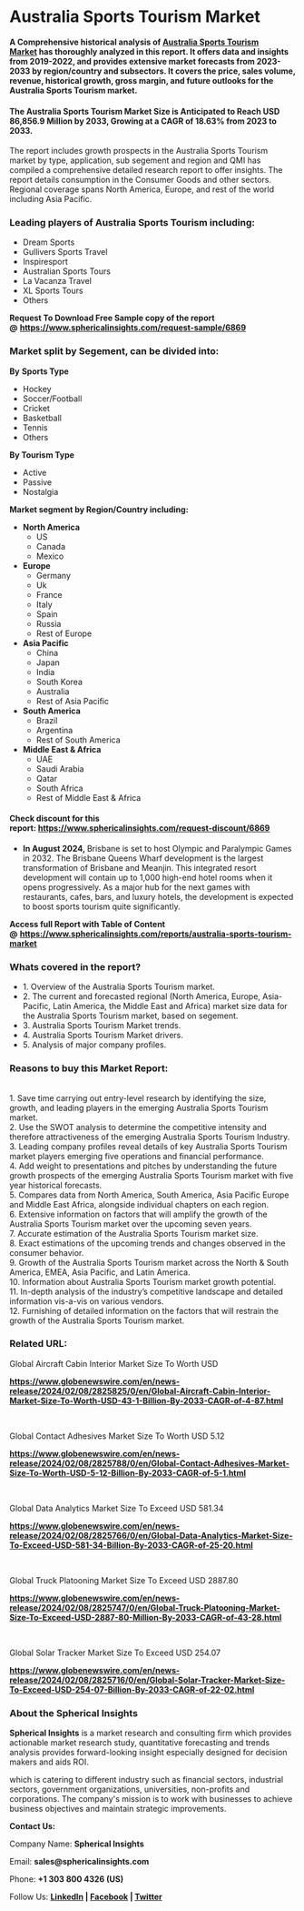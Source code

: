<h1 class="news-post-title">Australia Sports Tourism Market</h1>
<p><strong>A Comprehensive historical analysis of&nbsp;<a href="https://www.sphericalinsights.com/reports/australia-sports-tourism-market" target="_blank" rel="noreferrer noopener">Australia Sports Tourism Market</a>&nbsp;has thoroughly analyzed in this report. It offers data and insights from 2019-2022, and provides extensive market forecasts from 2023-2033 by region/country and subsectors. It covers the price, sales volume, revenue, historical growth, gross margin, and future outlooks for the Australia Sports Tourism market.</strong></p>
<h4><strong>The Australia Sports Tourism Market Size is Anticipated to Reach USD 86,856.9 Million by 2033, Growing at a CAGR of 18.63% from 2023 to 2033.</strong></h4>
<p>The report includes growth prospects in the&nbsp;Australia Sports Tourism market by type, application, sub segement and region and QMI has compiled a comprehensive detailed research report to offer insights. The report details consumption in the Consumer Goods and other sectors. Regional coverage spans North America, Europe, and rest of the world including Asia Pacific.</p>
<h3><strong>Leading players of Australia Sports Tourism including:</strong></h3>
<ul>
<li>Dream Sports</li>
<li>Gullivers Sports Travel</li>
<li>Inspiresport</li>
<li>Australian Sports Tours</li>
<li>La Vacanza Travel</li>
<li>XL Sports Tours</li>
<li>Others</li>
</ul>
<p><strong>Request To Download Free Sample copy of the report @</strong>&nbsp;<strong><a href="https://www.sphericalinsights.com/request-sample/6869">https://www.sphericalinsights.com/request-sample/6869</a></strong></p>
<h3><strong>Market split by Segement, can be divided into:</strong></h3>
<p><strong>By</strong>&nbsp;<strong>Sports Type</strong></p>
<ul>
<li>Hockey</li>
<li>Soccer/Football</li>
<li>Cricket</li>
<li>Basketball</li>
<li>Tennis</li>
<li>Others</li>
</ul>
<p><strong>By Tourism Type</strong></p>
<ul>
<li>Active</li>
<li>Passive</li>
<li>Nostalgia</li>
</ul>
<p><strong>Market segment by Region/Country including:</strong></p>
<ul>
<li><strong>North America</strong>
<ul>
<li>US</li>
<li>Canada</li>
<li>Mexico</li>
</ul>
</li>
<li><strong>Europe</strong>
<ul>
<li>Germany</li>
<li>Uk</li>
<li>France</li>
<li>Italy</li>
<li>Spain</li>
<li>Russia</li>
<li>Rest of Europe</li>
</ul>
</li>
<li><strong>Asia Pacific</strong>
<ul>
<li>China</li>
<li>Japan</li>
<li>India</li>
<li>South Korea</li>
<li>Australia</li>
<li>Rest of Asia Pacific</li>
</ul>
</li>
<li><strong>South America</strong>
<ul>
<li>Brazil</li>
<li>Argentina</li>
<li>Rest of South America</li>
</ul>
</li>
<li><strong>Middle East &amp; Africa</strong>
<ul>
<li>UAE</li>
<li>Saudi Arabia</li>
<li>Qatar</li>
<li>South Africa</li>
<li>Rest of Middle East &amp; Africa</li>
</ul>
</li>
</ul>
<h4>Check discount for this report:&nbsp;<a href="https://www.sphericalinsights.com/request-discount/6869">https://www.sphericalinsights.com/request-discount/6869</a></h4>
<ul>
<li><strong>In August 2024,&nbsp;</strong>Brisbane is set to host Olympic and Paralympic Games in 2032. The Brisbane Queens Wharf development is the largest transformation of Brisbane and Meanjin. This integrated resort development will contain up to 1,000 high-end hotel rooms when it opens progressively. As a major hub for the next games with restaurants, cafes, bars, and luxury hotels, the development is expected to boost sports tourism quite significantly.</li>
</ul>
<p><strong>Access full Report with Table of Content @</strong>&nbsp;<strong><a href="https://www.sphericalinsights.com/reports/australia-sports-tourism-market">https://www.sphericalinsights.com/reports/australia-sports-tourism-market</a>&nbsp;</strong></p>
<h3><strong>Whats covered in the report?</strong></h3>
<ul>
<li>1. Overview of the Australia Sports Tourism market.</li>
<li>2. The current and forecasted regional (North America, Europe, Asia-Pacific, Latin America, the Middle East and Africa) market size data for the Australia Sports Tourism market, based on segement.</li>
<li>3. Australia Sports Tourism Market trends.</li>
<li>4. Australia Sports Tourism Market drivers.</li>
<li>5. Analysis of major company profiles.</li>
</ul>
<h3><strong>Reasons to buy this Market Report:</strong></h3>
<p><br />1. Save time carrying out entry-level research by identifying the size, growth, and leading players in the emerging Australia Sports Tourism market.<br />2. Use the SWOT analysis to determine the competitive intensity and therefore attractiveness of the emerging Australia Sports Tourism Industry.<br />3. Leading company profiles reveal details of key Australia Sports Tourism market players emerging five operations and financial performance.<br />4. Add weight to presentations and pitches by understanding the future growth prospects of the emerging Australia Sports Tourism market with five year historical forecasts.<br />5. Compares data from North America, South America, Asia Pacific Europe and Middle East Africa, alongside individual chapters on each region.<br />6. Extensive information on factors that will amplify the growth of the Australia Sports Tourism market over the upcoming seven years.<br />7. Accurate estimation of the&nbsp;Australia Sports Tourism market size.<br />8. Exact estimations of the upcoming trends and changes observed in the consumer behavior.<br />9. Growth of the&nbsp;Australia Sports Tourism market across the North &amp; South America, EMEA, Asia Pacific, and Latin America.<br />10. Information about Australia Sports Tourism market growth potential.<br />11. In-depth analysis of the industry&rsquo;s competitive landscape and detailed information vis-a-vis on various vendors.<br />12. Furnishing of detailed information on the factors that will restrain the growth of the Australia Sports Tourism market.</p>
<h3><strong>Related URL:</strong></h3>
<p>Global Aircraft Cabin Interior Market Size To Worth USD</p>
<p><strong><a href="https://www.globenewswire.com/en/news-release/2024/02/08/2825825/0/en/Global-Aircraft-Cabin-Interior-Market-Size-To-Worth-USD-43-1-Billion-By-2033-CAGR-of-4-87.html">https://www.globenewswire.com/en/news-release/2024/02/08/2825825/0/en/Global-Aircraft-Cabin-Interior-Market-Size-To-Worth-USD-43-1-Billion-By-2033-CAGR-of-4-87.html</a>&nbsp;</strong></p>
<p>&nbsp;</p>
<p>Global Contact Adhesives Market Size To Worth USD 5.12</p>
<p><strong><a href="https://www.globenewswire.com/en/news-release/2024/02/08/2825788/0/en/Global-Contact-Adhesives-Market-Size-To-Worth-USD-5-12-Billion-By-2033-CAGR-of-5-1.html">https://www.globenewswire.com/en/news-release/2024/02/08/2825788/0/en/Global-Contact-Adhesives-Market-Size-To-Worth-USD-5-12-Billion-By-2033-CAGR-of-5-1.html</a>&nbsp;</strong></p>
<p>&nbsp;</p>
<p>Global Data Analytics Market Size To Exceed USD 581.34</p>
<p><strong><a href="https://www.globenewswire.com/en/news-release/2024/02/08/2825766/0/en/Global-Data-Analytics-Market-Size-To-Exceed-USD-581-34-Billion-By-2033-CAGR-of-25-20.html">https://www.globenewswire.com/en/news-release/2024/02/08/2825766/0/en/Global-Data-Analytics-Market-Size-To-Exceed-USD-581-34-Billion-By-2033-CAGR-of-25-20.html</a>&nbsp;</strong></p>
<p>&nbsp;&nbsp;</p>
<p>Global Truck Platooning Market Size To Exceed USD 2887.80</p>
<p><strong><a href="https://www.globenewswire.com/en/news-release/2024/02/08/2825747/0/en/Global-Truck-Platooning-Market-Size-To-Exceed-USD-2887-80-Million-By-2033-CAGR-of-43-28.html">https://www.globenewswire.com/en/news-release/2024/02/08/2825747/0/en/Global-Truck-Platooning-Market-Size-To-Exceed-USD-2887-80-Million-By-2033-CAGR-of-43-28.html</a>&nbsp;</strong></p>
<p>&nbsp;</p>
<p>Global Solar Tracker Market Size To Exceed USD 254.07</p>
<p><strong><a href="https://www.globenewswire.com/en/news-release/2024/02/08/2825716/0/en/Global-Solar-Tracker-Market-Size-To-Exceed-USD-254-07-Billion-By-2033-CAGR-of-22-02.html">https://www.globenewswire.com/en/news-release/2024/02/08/2825716/0/en/Global-Solar-Tracker-Market-Size-To-Exceed-USD-254-07-Billion-By-2033-CAGR-of-22-02.html</a>&nbsp;</strong></p>
<h3><strong>About the Spherical Insights</strong></h3>
<p><strong>Spherical Insights</strong>&nbsp;is a market research and consulting firm which provides actionable market research study, quantitative forecasting and trends analysis provides forward-looking insight especially designed for decision makers and aids ROI.</p>
<p>which is catering to different industry such as financial sectors, industrial sectors, government organizations, universities, non-profits and corporations. The company's mission is to work with businesses to achieve business objectives and maintain strategic improvements.</p>
<p><strong>Contact Us:</strong></p>
<p>Company Name:&nbsp;<strong>Spherical Insights</strong></p>
<p>Email:&nbsp;<strong>sales@sphericalinsights.com</strong></p>
<p>Phone:&nbsp;<strong>+1 303 800 4326 (US)</strong></p>
<p>Follow Us:&nbsp;<strong><a href="https://www.linkedin.com/company/spherical-insight/"><u>LinkedIn</u></a>&nbsp;|&nbsp;<a href="https://www.facebook.com/sphericalinsights22"><u>Facebook</u></a>&nbsp;|&nbsp;<a href="https://twitter.com/SInsights_US"><u>Twitter</u></a></strong></p>

